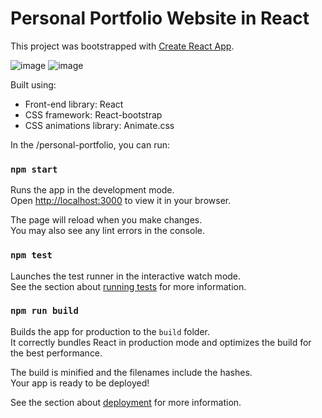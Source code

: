 # Personal Portfolio Website in React

This project was bootstrapped with [Create React App](https://github.com/facebook/create-react-app).

![image](https://github.com/user-attachments/assets/97c33f6b-171c-4e88-bcb1-2bbbbe5351dd)
![image](https://github.com/user-attachments/assets/c7f15321-3ed7-4685-bc48-3f3c2ed04cd7)


Built using:

- Front-end library: React
- CSS framework: React-bootstrap
- CSS animations library: Animate.css

In the /personal-portfolio, you can run:

### `npm start`

Runs the app in the development mode.\
Open [http://localhost:3000](http://localhost:3000) to view it in your browser.

The page will reload when you make changes.\
You may also see any lint errors in the console.

### `npm test`

Launches the test runner in the interactive watch mode.\
See the section about [running tests](https://facebook.github.io/create-react-app/docs/running-tests) for more information.

### `npm run build`

Builds the app for production to the `build` folder.\
It correctly bundles React in production mode and optimizes the build for the best performance.

The build is minified and the filenames include the hashes.\
Your app is ready to be deployed!

See the section about [deployment](https://facebook.github.io/create-react-app/docs/deployment) for more information.
